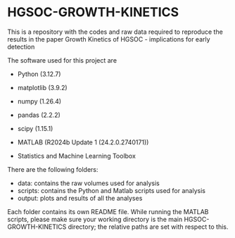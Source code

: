 # HGSOC-GROWTH-KINETICS
This is a repository with the codes and raw data required to reproduce the results in the paper Growth Kinetics of HGSOC - implications for early detection

The software used for this project are

- Python (3.12.7)
- matplotlib (3.9.2)
- numpy (1.26.4)
- pandas (2.2.2)
- scipy (1.15.1)

- MATLAB (R2024b Update 1 (24.2.0.2740171))
- Statistics and Machine Learning Toolbox

There are the following folders:
- data: contains the raw volumes used for analysis
- scripts: contains the Python and Matlab scripts used for analysis
- output: plots and results of all the analyses

Each folder contains its own README file. While running the MATLAB scripts, please make sure your working directory is the main HGSOC-GROWTH-KINETICS directory; the relative paths are set with respect to this.
